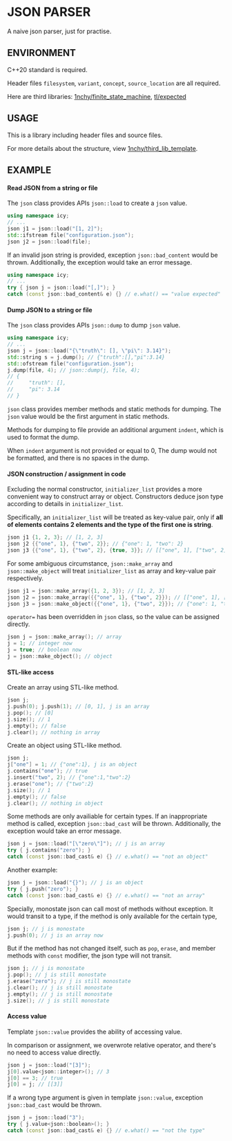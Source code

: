 # JSON PARSER

A naive json parser, just for practise.

## ENVIRONMENT

C++20 standard is required.

Header files `filesystem`, `variant`, `concept`, `source_location` are all required.

Here are third libraries: 
[1nchy/finite_state_machine](https://github.com/1nchy/finite_state_machine), 
[tl/expected](https://github.com/TartanLlama/expected)

## USAGE

This is a library including header files and source files.

For more details about the structure, view 
[1nchy/third_lib_template](https://github.com/1nchy/third_lib_template).

## EXAMPLE

#### Read JSON from a string or file

The `json` class provides APIs `json::load` to create a `json` value.

~~~c++
using namespace icy;
// ...
json j1 = json::load("[1, 2]");
std::ifstream file("configuration.json");
json j2 = json::load(file);
~~~

If an invalid json string is provided,
exception `json::bad_content` would be thrown.
Additionally, the exception would take an error message.

~~~c++
using namespace icy;
// ...
try { json j = json::load("[,]"); }
catch (const json::bad_content& e) {} // e.what() == "value expected"
~~~

#### Dump JSON to a string or file

The `json` class provides APIs `json::dump` to dump `json` value.

~~~c++
using namespace icy;
// ...
json j = json::load("{\"truth\": [], \"pi\": 3.14}");
std::string s = j.dump(); // {"truth":[],"pi":3.14}
std::ofstream file("configuration.json");
j.dump(file, 4); // json::dump(j, file, 4);
// {
//     "truth": [],
//     "pi": 3.14
// }
~~~

`json` class provides member methods and static methods for dumping.
The `json` value would be the first argument in static methods.

Methods for dumping to file provide an additional argument `indent`,
which is used to format the dump.

When `indent` argument is not provided or equal to 0,
The dump would not be formatted, and there is no spaces in the dump.

#### JSON construction / assignment in code

Excluding the normal constructor,
`initializer_list` provides a more convenient way to construct array or object.
Constructors deduce json type according to details in `initializer_list`.

Specifically, an `initializer_list` will be treated as key-value pair,
only if **all of elements contains 2 elements and the type of the first one is string**.

~~~c++
json j1 {1, 2, 3}; // [1, 2, 3]
json j2 {{"one", 1}, {"two", 2}}; // {"one": 1, "two": 2}
json j3 {{"one", 1}, {"two", 2}, {true, 3}}; // [["one", 1], ["two", 2], [true, 3]]
~~~

For some ambiguous circumstance,
`json::make_array` and `json::make_object` will treat `initializer_list`
as array and key-value pair respectively.

~~~c++
json j1 = json::make_array({1, 2, 3}); // [1, 2, 3]
json j2 = json::make_array({{"one", 1}, {"two", 2}}); // [["one", 1], ["two", 2]]
json j3 = json::make_object({{"one", 1}, {"two", 2}}); // {"one": 1, "two": 2}
~~~

`operator=` has been overridden in `json` class,
so the value can be assigned directly.

~~~c++
json j = json::make_array(); // array
j = 1; // integer now
j = true; // boolean now
j = json::make_object(); // object
~~~

#### STL-like access

Create an array using STL-like method.

~~~c++
json j;
j.push(0); j.push(1); // [0, 1], j is an array
j.pop(); // [0]
j.size(); // 1
j.empty(); // false
j.clear(); // nothing in array
~~~

Create an object using STL-like method.

~~~c++
json j;
j["one"] = 1; // {"one":1}, j is an object
j.contains("one"); // true
j.insert("two", 2); // {"one":1,"two":2}
j.erase("one"); // {"two":2}
j.size(); // 1
j.empty(); // false
j.clear(); // nothing in object
~~~

Some methods are only availiable for certain types.
If an inappropriate method is called,
exception `json::bad_cast` will be thrown.
Additionally, the exception would take an error message.

~~~c++
json j = json::load("[\"zero\"]"); // j is an array
try { j.contains("zero"); }
catch (const json::bad_cast& e) {} // e.what() == "not an object"
~~~

Another example:

~~~c++
json j = json::load("{}"); // j is an object
try { j.push("zero"); }
catch (const json::bad_cast& e) {} // e.what() == "not an array"
~~~

Specially, monostate json can call most of methods without exception.
It would transit to a type,
if the method is only available for the certain type,

~~~c++
json j; // j is monostate
j.push(0); // j is an array now
~~~

But if the method has not changed itself,
such as `pop`, `erase`, and member methods with `const` modifier,
the json type will not transit.

~~~c++
json j; // j is monostate
j.pop(); // j is still monostate
j.erase("zero"); // j is still monostate
j.clear(); // j is still monostate
j.empty(); // j is still monostate
j.size(); // j is still monostate
~~~

#### Access value

Template `json::value` provides the ability of accessing value.

In comparison or assignment, we overwrote relative operator,
and there's no need to access value directly.

~~~c++
json j = json::load("[3]");
j[0].value<json::integer>(); // 3
j[0] == 3; // true
j[0] = j; // [[3]]
~~~

If a wrong type argument is given in template `json::value`,
exception `json::bad_cast` would be thrown.

~~~c++
json j = json::load("3");
try { j.value<json::boolean>(); }
catch (const json::bad_cast& e) {} // e.what() == "not the type"
~~~
